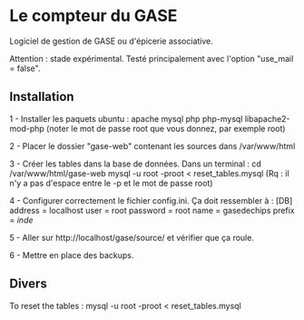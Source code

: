 # Le compteur du GASE

Logiciel de gestion de GASE ou d'épicerie associative.

Attention : stade expérimental. Testé principalement avec l'option "use_mail = false".




## Installation

1 - Installer les paquets ubuntu : apache mysql php php-mysql libapache2-mod-php
	(noter le mot de passe root que vous donnez, par exemple root)

2 - Placer le dossier "gase-web" contenant les sources dans /var/www/html

3 - Créer les tables dans la base de données. Dans un terminal :
	cd /var/www/html/gase-web
	mysql -u root -proot < reset_tables.mysql  (Rq : il n'y a pas d'espace entre le -p et le mot de passe root)

4 - Configurer correctement le fichier config.ini. Ça doit ressembler à :
	[DB]
	address = localhost
	user = root
	password = root
	name = gasedechips
	prefix = _inde_

5 - Aller sur http://localhost/gase/source/ et vérifier que ça roule.

6 - Mettre en place des backups.


## Divers

To reset the tables :
mysql -u root -proot < reset_tables.mysql
